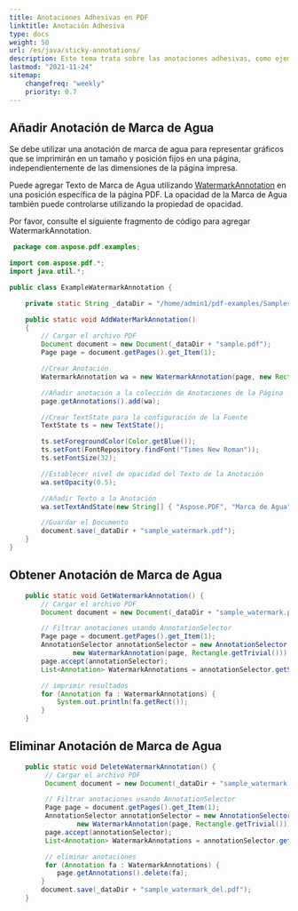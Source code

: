 ```yaml
---
title: Anotaciones Adhesivas en PDF
linktitle: Anotación Adhesiva
type: docs
weight: 50
url: /es/java/sticky-annotations/
description: Este tema trata sobre las anotaciones adhesivas, como ejemplo mostramos la Anotación de Marca de Agua en el texto. Se utiliza para representar gráficos en la página. Consulte el fragmento de código para resolver esta tarea.
lastmod: "2021-11-24"
sitemap:
    changefreq: "weekly"
    priority: 0.7
---
```


## Añadir Anotación de Marca de Agua

Se debe utilizar una anotación de marca de agua para representar gráficos que se imprimirán en un tamaño y posición fijos en una página, independientemente de las dimensiones de la página impresa.

Puede agregar Texto de Marca de Agua utilizando [WatermarkAnnotation](https://reference.aspose.com/pdf/java/com.aspose.pdf/class-use/WatermarkAnnotation) en una posición específica de la página PDF. La opacidad de la Marca de Agua también puede controlarse utilizando la propiedad de opacidad.

Por favor, consulte el siguiente fragmento de código para agregar WatermarkAnnotation.

```java
 package com.aspose.pdf.examples;

import com.aspose.pdf.*;
import java.util.*;

public class ExampleWatermarkAnnotation {

    private static String _dataDir = "/home/admin1/pdf-examples/Samples/";

    public static void AddWaterMarkAnnotation()
    {
        // Cargar el archivo PDF
        Document document = new Document(_dataDir + "sample.pdf");
        Page page = document.getPages().get_Item(1);

        //Crear Anotación
        WatermarkAnnotation wa = new WatermarkAnnotation(page, new Rectangle(100, 500, 400, 600));

        //Añadir anotación a la colección de Anotaciones de la Página
        page.getAnnotations().add(wa);

        //Crear TextState para la configuración de la Fuente
        TextState ts = new TextState();

        ts.setForegroundColor(Color.getBlue());
        ts.setFont(FontRepository.findFont("Times New Roman"));
        ts.setFontSize(32);

        //Establecer nivel de opacidad del Texto de la Anotación
        wa.setOpacity(0.5);

        //Añadir Texto a la Anotación
        wa.setTextAndState(new String[] { "Aspose.PDF", "Marca de Agua", "Demostración" }, ts);

        //Guardar el Documento
        document.save(_dataDir + "sample_watermark.pdf");
    }
}
```


## Obtener Anotación de Marca de Agua

```java
    public static void GetWatermarkAnnotation() {
        // Cargar el archivo PDF
        Document document = new Document(_dataDir + "sample_watermark.pdf");

        // Filtrar anotaciones usando AnnotationSelector
        Page page = document.getPages().get_Item(1);
        AnnotationSelector annotationSelector = new AnnotationSelector(
                new WatermarkAnnotation(page, Rectangle.getTrivial()));
        page.accept(annotationSelector);
        List<Annotation> WatermarkAnnotations = annotationSelector.getSelected();

        // imprimir resultados
        for (Annotation fa : WatermarkAnnotations) {
            System.out.println(fa.getRect());
        }
    }
```

## Eliminar Anotación de Marca de Agua

```java
    public static void DeleteWatermarkAnnotation() {
         // Cargar el archivo PDF
         Document document = new Document(_dataDir + "sample_watermark.pdf");

         // Filtrar anotaciones usando AnnotationSelector
         Page page = document.getPages().get_Item(1);
         AnnotationSelector annotationSelector = new AnnotationSelector(
                 new WatermarkAnnotation(page, Rectangle.getTrivial()));
         page.accept(annotationSelector);
         List<Annotation> WatermarkAnnotations = annotationSelector.getSelected();

         // eliminar anotaciones
         for (Annotation fa : WatermarkAnnotations) {
            page.getAnnotations().delete(fa);
        }
        document.save(_dataDir + "sample_watermark_del.pdf");
    }
```